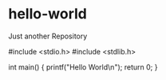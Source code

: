 # hello-world
Just another Repository

#include <stdio.h>
#include <stdlib.h>

int main()
{
printf("Hello World\n");
return 0;
}

